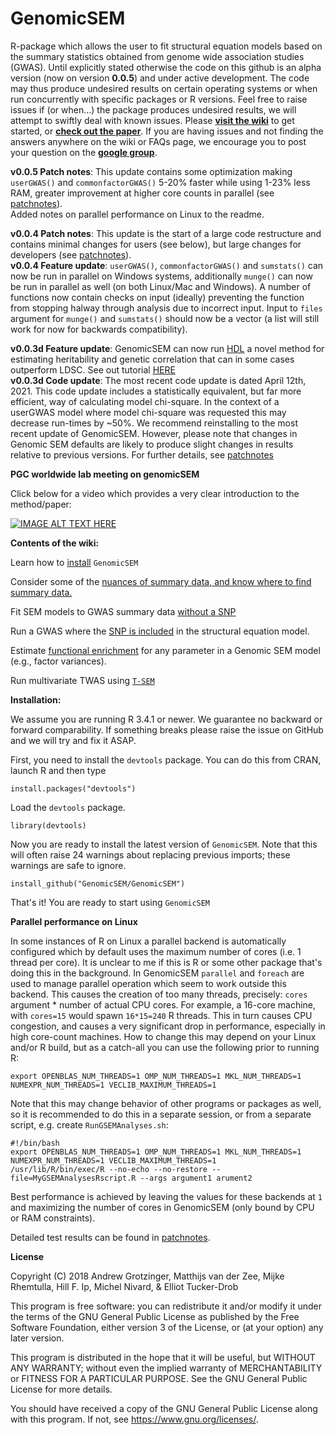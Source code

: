 # GenomicSEM

R-package which allows the user to fit structural equation models 
based on the summary statistics obtained from genome wide association studies (GWAS). Until explicitly stated otherwise the code on this github is an alpha version (now on version **0.0.5**) and under active development. The code may thus produce undesired results on certain operating systems or when run concurrently with specific packages or R versions. Feel free to raise issues if (or when...) the package produces undesired results, we will attempt to swiftly deal with known issues. Please  **[visit the wiki](https://github.com/MichelNivard/GenomicSEM/wiki)** to get started, or **[check out the paper](https://www.nature.com/articles/s41562-019-0566-x)**. If you are having issues and not finding the answers anywhere on the wiki or FAQs page, we encourage you to post your question on the **[google group](https://groups.google.com/forum/#!forum/genomic-sem-users)**.

**v0.0.5 Patch notes**: This update contains some optimization making `userGWAS()` and `commonfactorGWAS()` 5-20% faster while using 1-23% less RAM, greater improvement at higher core counts in parallel (see [patchnotes](PATCHNOTES.md)).  
Added notes on parallel performance on Linux to the readme. 


**v0.0.4 Patch notes**: This update is the start of a large code restructure and contains minimal changes for users (see below), but large changes for developers (see [patchnotes](PATCHNOTES.md)).  
**v0.0.4 Feature update**: `userGWAS()`, `commonfactorGWAS()` and `sumstats()` can now be run in parallel on Windows systems, additionally `munge()` can now be run in parallel as well (on both Linux/Mac and Windows). A number of functions now contain checks on input (ideally) preventing the function from stopping halway through analysis due to incorrect input. Input to `files` argument for `munge()` and `sumstats()` should now be a vector (a list will still work for now for backwards compatibility).

**v0.0.3d Feature update**: GenomicSEM can now run [HDL](https://t.co/OBHihTb7rE?amp=1) a novel method for estimating heritability and genetic correlation that can in some cases outperform LDSC. See out tutorial [HERE](https://rpubs.com/MichelNivard/640145)  
**v0.0.3d Code update**: The most recent code update is dated April 12th, 2021. This code update includes a statistically equivalent, but far more efficient, way of calculating model chi-square. In the context of a userGWAS model where model chi-square was requested this may decrease run-times by ~50%. We recommend reinstalling to the most recent update of GenomicSEM. However, please note that changes in Genomic SEM defaults are likely to produce slight changes in results relative to previous versions. For further details, see [patchnotes](PATCHNOTES.md)

**PGC worldwide lab meeting on genomicSEM**

Click below for a video which provides a very clear introduction to the method/paper:

[![IMAGE ALT TEXT HERE](https://img.youtube.com/vi/ECwQS5UD3YM/0.jpg)](https://www.youtube.com/watch?v=ECwQS5UD3YM?t=3m36s)

**Contents of the wiki:**

Learn how to [install](https://github.com/MichelNivard/GenomicSEM/wiki/1.-Installing-GenomicSEM) `GenomicSEM`

Consider some of the [nuances of summary data, and know where to find summary data.](https://github.com/MichelNivard/GenomicSEM/wiki/2.-Important-resources-and-key-information)

Fit SEM models to GWAS summary data [without a SNP](https://github.com/MichelNivard/GenomicSEM/wiki/3.-Models-without-Individual-SNP-effects)

Run a GWAS where the [SNP is included](https://github.com/MichelNivard/GenomicSEM/wiki/4.-Common-Factor-GWAS) in the structural equation model.

Estimate [functional enrichment](https://github.com/GenomicSEM/GenomicSEM/wiki/6.-Stratified-Genomic-SEM) for any parameter in a Genomic SEM model (e.g., factor variances). 

Run multivariate TWAS using [`T-SEM`](https://github.com/GenomicSEM/GenomicSEM/wiki/7.-Transcriptome-wide-SEM-(T-SEM))

**Installation:**

We assume you are running R 3.4.1 or newer. We guarantee no backward or forward comparability. If something breaks please raise the issue on GitHub and we will try and fix it ASAP. 

First, you need to install the `devtools` package. You can do this from CRAN, launch R and then type

```[r]
install.packages("devtools")
```
Load the `devtools` package.

```[r]
library(devtools)
```

Now you are ready to install the latest version of `GenomicSEM`. Note that this will often raise 24 warnings about replacing previous imports; these warnings are safe to ignore.

```[r]
install_github("GenomicSEM/GenomicSEM")
```

That's it! You  are ready to start using `GenomicSEM` 

**Parallel performance on Linux**

In some instances of R on Linux a parallel backend is automatically configured which by default uses the maximum number of cores (i.e. 1 thread per core).
It is unclear to me if this is R or some other package that's doing this in the background. 
In GenomicSEM `parallel` and `foreach` are used to manage parallel operation which seem to work outside this backend. 
This causes the creation of too many threads, precisely: `cores` argument * number of actual CPU cores. 
For example, a 16-core machine, with `cores=15` would spawn `16*15=240` R threads. 
This in turn causes CPU congestion, and causes a very significant drop in performance, especially in high core-count machines. How to change this may depend on your Linux and/or R build, but as a catch-all you can use the following prior to running R:
```
export OPENBLAS_NUM_THREADS=1 OMP_NUM_THREADS=1 MKL_NUM_THREADS=1 NUMEXPR_NUM_THREADS=1 VECLIB_MAXIMUM_THREADS=1
```
Note that this may change behavior of other programs or packages as well, so it is recommended to do this in a separate session, or from a separate script, e.g. create `RunGSEMAnalyses.sh`:
```
#!/bin/bash
export OPENBLAS_NUM_THREADS=1 OMP_NUM_THREADS=1 MKL_NUM_THREADS=1 NUMEXPR_NUM_THREADS=1 VECLIB_MAXIMUM_THREADS=1
/usr/lib/R/bin/exec/R --no-echo --no-restore --file=MyGSEMAnalysesRscript.R --args argument1 arument2
```
Best performance is achieved by leaving the values for these backends at `1` and maximizing the number of cores in GenomicSEM (only bound by CPU or RAM constraints).

Detailed test results can be found in [patchnotes](PATCHNOTES.md).


**License**

Copyright (C) 2018 Andrew Grotzinger, Matthijs van der Zee, Mijke Rhemtulla, Hill F. Ip, Michel Nivard, & Elliot Tucker-Drob

This program is free software: you can redistribute it and/or modify
it under the terms of the GNU General Public License as published by
the Free Software Foundation, either version 3 of the License, or
(at your option) any later version.

This program is distributed in the hope that it will be useful,
but WITHOUT ANY WARRANTY; without even the implied warranty of
MERCHANTABILITY or FITNESS FOR A PARTICULAR PURPOSE.  See the
GNU General Public License for more details.

You should have received a copy of the GNU General Public License
along with this program.  If not, see <https://www.gnu.org/licenses/>.
